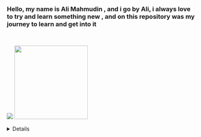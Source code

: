 ### Hello, my name is Ali Mahmudin , and i go by Ali, i always love to try and learn something new , and on this repository was my journey to learn and get into it

<br>
<p align = "inline">
  <img src = "https://github-readme-stats.vercel.app/api?username=drogan120&show_icons=true&theme=light" >
  <img src = "https://github-readme-stats.vercel.app/api/top-langs/?username=drogan120&layout=compact" height=195>
</p>

<details>
  <br>
  <img src = "https://github-readme-stats.vercel.app/api/top-langs/?username=drogan120&theme=light&line_height=60">
</details>
